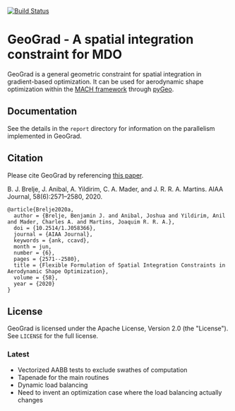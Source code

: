 
[![Build Status](https://dev.azure.com/mdolab/Private/_apis/build/status/mdolab.geograd?repoName=mdolab%2Fgeograd&branchName=master)](https://dev.azure.com/mdolab/Private/_build/latest?definitionId=21&repoName=mdolab%2Fgeograd&branchName=master)

# GeoGrad - A spatial integration constraint for MDO 
GeoGrad is a general geometric constraint for spatial integration in gradient-based optimization.
It can be used for aerodynamic shape optimization within the [MACH framework](https://github.com/mdolab/MACH-Aero) through [pyGeo](https://github.com/mdolab/pygeo).

## Documentation
See the details in the `report` directory for information on the parallelism implemented in GeoGrad. 

## Citation
Please cite GeoGrad by referencing [this paper](http://www.umich.edu/~mdolaboratory/pdf/Brelje2020a.pdf).

B. J. Brelje, J. Anibal, A. Yildirim, C. A. Mader, and J. R. R. A. Martins. AIAA Journal, 58(6):2571–2580, 2020.
```
@article{Brelje2020a,
  author = {Brelje, Benjamin J. and Anibal, Joshua and Yildirim, Anil and Mader, Charles A. and Martins, Joaquim R. R. A.},
  doi = {10.2514/1.J058366},
  journal = {AIAA Journal},
  keywords = {ank, ccavd},
  month = jun,
  number = {6},
  pages = {2571--2580},
  title = {Flexible Formulation of Spatial Integration Constraints in Aerodynamic Shape Optimization},
  volume = {58},
  year = {2020}
}
```

## License
GeoGrad is licensed under the Apache License, Version 2.0 (the "License"). See `LICENSE` for the full license.


### Latest
- Vectorized AABB tests to exclude swathes of computation
- Tapenade for the main routines
- Dynamic load balancing
- Need to invent an optimization case where the load balancing actually changes
